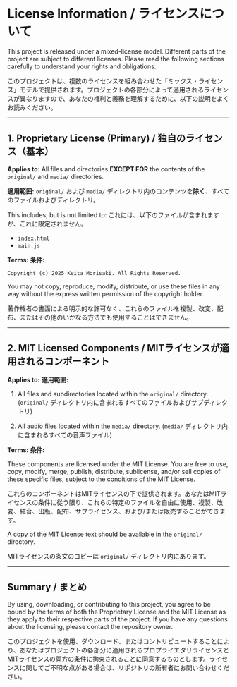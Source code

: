 # License Information / ライセンスについて

This project is released under a mixed-license model. Different parts of the project are subject to different licenses. Please read the following sections carefully to understand your rights and obligations.

このプロジェクトは、複数のライセンスを組み合わせた「ミックス・ライセンス」モデルで提供されます。プロジェクトの各部分によって適用されるライセンスが異なりますので、あなたの権利と義務を理解するために、以下の説明をよくお読みください。

-----

## 1\. Proprietary License (Primary) / 独自のライセンス（基本）

**Applies to:** All files and directories **EXCEPT FOR** the contents of the `original/` and `media/` directories.

**適用範囲:** `original/` および `media/` ディレクトリ内のコンテンツを**除く**、すべてのファイルおよびディレクトリ。

This includes, but is not limited to:
これには、以下のファイルが含まれますが、これに限定されません。

  * `index.html`
  * `main.js`

**Terms:**
**条件:**

```
Copyright (c) 2025 Keita Morisaki. All Rights Reserved.
```

You may not copy, reproduce, modify, distribute, or use these files in any way without the express written permission of the copyright holder.

著作権者の書面による明示的な許可なく、これらのファイルを複製、改変、配布、またはその他のいかなる方法でも使用することはできません。

-----

## 2\. MIT Licensed Components / MITライセンスが適用されるコンポーネント

**Applies to:**
**適用範囲:**

1.  All files and subdirectories located within the `original/` directory.
    (`original/` ディレクトリ内に含まれるすべてのファイルおよびサブディレクトリ)

2.  All audio files located within the `media/` directory.
    (`media/` ディレクトリ内に含まれるすべての音声ファイル)

**Terms:**
**条件:**

These components are licensed under the MIT License. You are free to use, copy, modify, merge, publish, distribute, sublicense, and/or sell copies of these specific files, subject to the conditions of the MIT License.

これらのコンポーネントはMITライセンスの下で提供されます。あなたはMITライセンスの条件に従う限り、これらの特定のファイルを自由に使用、複製、改変、結合、出版、配布、サブライセンス、および/または販売することができます。

A copy of the MIT License text should be available in the `original/` directory.

MITライセンスの条文のコピーは `original/` ディレクトリ内にあります。

-----

## Summary / まとめ

By using, downloading, or contributing to this project, you agree to be bound by the terms of both the Proprietary License and the MIT License as they apply to their respective parts of the project. If you have any questions about the licensing, please contact the repository owner.

このプロジェクトを使用、ダウンロード、またはコントリビュートすることにより、あなたはプロジェクトの各部分に適用されるプロプライエタリライセンスとMITライセンスの両方の条件に拘束されることに同意するものとします。ライセンスに関してご不明な点がある場合は、リポジトリの所有者にお問い合わせください。
